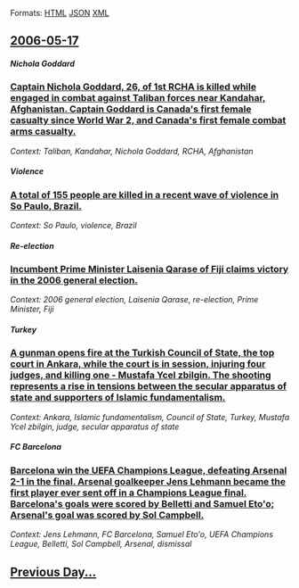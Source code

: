 
Formats: [HTML](2006/05/17/index.html)  [JSON](2006/05/17/index.json)  [XML](2006/05/17/index.xml)  

## [2006-05-17](/news/2006/05/17/index.md)

##### Nichola Goddard
### [ Captain Nichola Goddard, 26, of 1st RCHA is killed while engaged in combat against Taliban forces near Kandahar, Afghanistan. Captain Goddard is Canada's first female casualty since World War 2, and Canada's first female combat arms casualty. ](/news/2006/05/17/captain-nichola-goddard-26-of-1st-rcha-is-killed-while-engaged-in-combat-against-taliban-forces-near-kandahar-afghanistan-captain-godda.md)
_Context: Taliban, Kandahar, Nichola Goddard, RCHA, Afghanistan_

##### Violence
### [ A total of 155 people are killed in a recent wave of violence in So Paulo, Brazil. ](/news/2006/05/17/a-total-of-155-people-are-killed-in-a-recent-wave-of-violence-in-sao-paulo-brazil.md)
_Context: So Paulo, violence, Brazil_

##### Re-election
### [ Incumbent Prime Minister Laisenia Qarase of Fiji claims victory in the 2006 general election. ](/news/2006/05/17/incumbent-prime-minister-laisenia-qarase-of-fiji-claims-victory-in-the-2006-general-election.md)
_Context: 2006 general election, Laisenia Qarase, re-election, Prime Minister, Fiji_

##### Turkey
### [ A gunman opens fire at the Turkish Council of State, the top court in Ankara, while the court is in session, injuring four judges, and killing one - Mustafa Ycel zbilgin. The shooting represents a rise in tensions between the secular apparatus of state and supporters of Islamic fundamentalism. ](/news/2006/05/17/a-gunman-opens-fire-at-the-turkish-council-of-state-the-top-court-in-ankara-while-the-court-is-in-session-injuring-four-judges-and-kill.md)
_Context: Ankara, Islamic fundamentalism, Council of State, Turkey, Mustafa Ycel zbilgin, judge, secular apparatus of state_

##### FC Barcelona
### [ Barcelona win the UEFA Champions League, defeating Arsenal 2-1 in the final. Arsenal goalkeeper Jens Lehmann became the first player ever sent off in a Champions League final. Barcelona's goals were scored by Belletti and Samuel Eto'o; Arsenal's goal was scored by Sol Campbell. ](/news/2006/05/17/barcelona-win-the-uefa-champions-league-defeating-arsenal-2-1-in-the-final-arsenal-goalkeeper-jens-lehmann-became-the-first-player-ever-s.md)
_Context: Jens Lehmann, FC Barcelona, Samuel Eto'o, UEFA Champions League, Belletti, Sol Campbell, Arsenal, dismissal_

## [Previous Day...](/news/2006/05/16/index.md)

